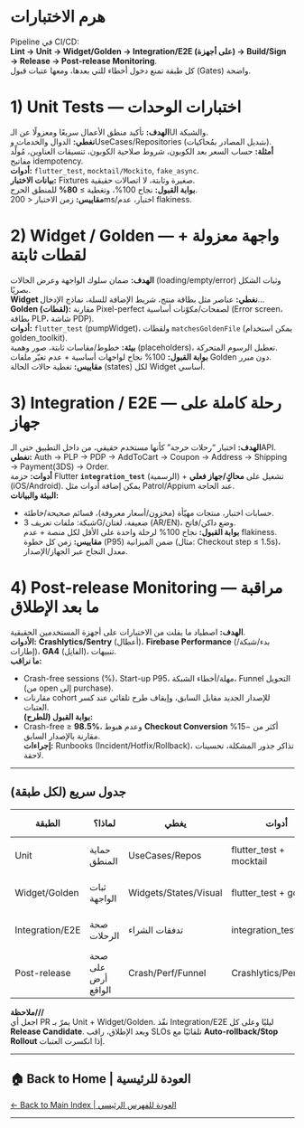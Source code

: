 # **هرم الاختبارات**

Pipeline في CI/CD:  
**Lint → Unit → Widget/Golden → Integration/E2E (على أجهزة) → Build/Sign → Release → Post-release Monitoring**.  
كل طبقة تمنع دخول أخطاء للتي بعدها، ومعها عتبات قبول (Gates) واضحة.

# **1\) Unit Tests — اختبارات الوحدات**

**الهدف:** تأكيد منطق الأعمال سريعًا ومعزولًا عن الـUI والشبكة.  
**نغطي:** الدوال والخدمات وUseCases/Repositories (بتبديل المصادر بمُحاكيات).  
**أمثلة:** حساب السعر بعد الكوبون، شروط صلاحية الكوبون، تنسيقات العناوين، مُولِّد مفاتيح idempotency.  
**أدوات:** `flutter_test`, `mocktail/Mockito`, `fake_async`.  
**بيانات الاختبار:** Fixtures صغيرة وثابتة، لا اتصالات حقيقية.  
**بوابة القبول:** نجاح 100%، وتغطية ≥ **80%** للمنطق الحرج.  
**مقاييس:** زمن الاختبار \< 200ms/اختبار، عدم flakiness.

# **2\) Widget / Golden — واجهة معزولة \+ لقطات ثابتة**

**الهدف:** ضمان سلوك الواجهة وعرض الحالات (loading/empty/error) وثبات الشكل بصريًا.  
**Widget نغطي:** عناصر مثل بطاقة منتج، شريط الإضافة للسلة، نماذج الإدخال…  
**Golden (لقطات):** مقارنة Pixel-perfect لصفحات/مكوّنات أساسية (Error screen، بطاقة PLP، شاشة PDP).  
**أدوات:** `flutter_test` (pumpWidget)، ولقطات `matchesGoldenFile` (يمكن استخدام golden\_toolkit).  
**بيئة:** خطوط/مقاسات ثابتة، صور وهمية (placeholders)، تعطيل الرسوم المتحركة.  
**بوابة القبول:** 100% نجاح لواجهات أساسية \+ عدم تغيّر ملفات Golden دون مبرر.  
**مقاييس:** تغطية حالات الحالة (states) لكل Widget أساسي.

# **3\) Integration / E2E — رحلة كاملة على جهاز**

**الهدف:** اختبار “رحلات حرجة” كأنها مستخدم حقيقي، من داخل التطبيق حتى الـAPI.  
**نغطي:** Auth → PLP → PDP → AddToCart → Coupon → Address → Shipping → Payment(3DS) → Order.  
**أدوات:** حزمة Flutter **`integration_test`** (الرسمية) \+ تشغيل على **محاكٍ/جهاز فعلي** (iOS/Android). يمكن إضافة أدوات مثل Patrol/Appium عند الحاجة.  
**البيئة والبيانات:**

* حسابات اختبار، منتجات مهيّأة (مخزون/أسعار معروفة)، قسائم صحيحة/خاطئة.  
* شبكة: ملفات تعريف 3G/ضعيفة، لغتان (AR/EN)، وضع داكن/فاتح.  
  **بوابة القبول:** نجاح 100% لرحلة واحدة على الأقل لكل منصة \+ عدم flakiness.  
  **مقاييس:** زمن كل خطوة (P95) ضمن الميزانية (مثال: Checkout step ≤ 1.5s)، معدل النجاح عبر الجهاز/الإصدار.

# **4\) Post-release Monitoring — مراقبة ما بعد الإطلاق**

**الهدف:** اصطياد ما يفلت من الاختبارات على أجهزة المستخدمين الحقيقية.  
**الأدوات:** **Crashlytics/Sentry** (أعطال)، **Firebase Performance** (بدء/شبكة/إطارات)، **GA4** (الفانِل)، تنبيهات.  
**ما نراقب:**

* Crash-free sessions (%)، Start-up P95، مهلة/أخطاء الشبكة، Funnel التحويل (من open إلى purchase).  
* مقارنات cohort للإصدار الجديد مقابل السابق، وإيقاف طرح تلقائي عند كسر العتبات.  
  **بوابة القبول (للطرح):**  
* Crash-free ≥ **98.5%**، وعدم هبوط **Checkout Conversion** أكثر من −15% مقارنة بالإصدار السابق.  
  **إجراءات:** Runbooks (Incident/Hotfix/Rollback)، تذاكر جذور المشكلة، تحسينات لاحقة.

---

## **جدول سريع (لكل طبقة)**

| الطبقة | لماذا؟ | يغطي | أدوات | بيانات | بوابة القبول | مقاييس أساسية |
| ----- | ----- | ----- | ----- | ----- | ----- | ----- |
| Unit | حماية المنطق | UseCases/Repos | flutter\_test \+ mocktail | Fixtures | نجاح 100% \+ تغطية ≥80% | زمن \<200ms/اختبار |
| Widget/Golden | ثبات الواجهة | Widgets/States/Visual | flutter\_test \+ golden | صور/خطوط ثابتة | 100% للشاشات الأساسية | صفر تغيّر بصري غير مبرر |
| Integration/E2E | صحة الرحلات | تدفقات الشراء | integration\_test | حسابات/منتجات/قسائم | نجاح كامل على iOS/Android | P95 ضمن الميزانية |
| Post-release | صحة على أرض الواقع | Crash/Perf/Funnel | Crashlytics/Perf/GA4 | بيانات حية | SLOs محققة | Crash-free ≥98.5% |

**ملاحظة///**  
اجعل أي PR يمرّ بـ Unit \+ Widget/Golden. نفّذ Integration/E2E ليليًا وعلى كل **Release Candidate**. وبعد الإطلاق، راقب SLOs تلقائيًا مع **Auto-rollback/Stop Rollout** إذا انكسرت العتبات.


---

## 🏠 **Back to Home | العودة للرئيسية**

[← Back to Main Index | العودة للفهرس الرئيسي](../../../index.html)

---
